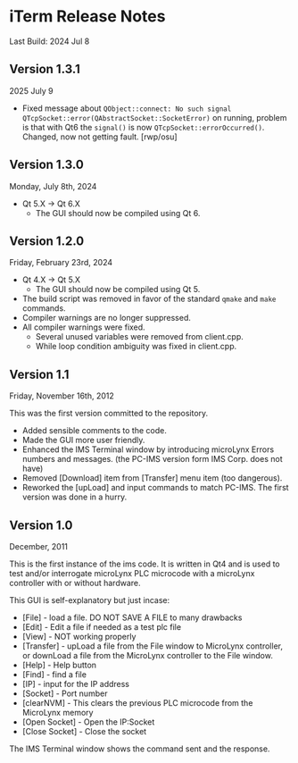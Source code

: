 # iTerm Release Notes
Last Build: 2024 Jul 8

## Version 1.3.1 
2025 July 9

* Fixed message about <code>QObject::connect: No such signal QTcpSocket::error(QAbstractSocket::SocketError)</code> on running, problem is that with Qt6 the <code>signal()</code> is now <code>QTcpSocket::errorOccurred()</code>.  Changed, now not getting fault. [rwp/osu]

## Version 1.3.0
Monday, July 8th, 2024

- Qt 5.X -> Qt 6.X
    - The GUI should now be compiled using Qt 6.

## Version 1.2.0
Friday, February 23rd, 2024

- Qt 4.X -> Qt 5.X
    - The GUI should now be compiled using Qt 5.
- The build script was removed in favor of the standard `qmake` and `make` commands.
- Compiler warnings are no longer suppressed.
- All compiler warnings were fixed.
    - Several unused variables were removed from client.cpp.
    - While loop condition ambiguity was fixed in client.cpp.

## Version 1.1
Friday, November 16th, 2012

This was the first version committed to the repository.

- Added sensible comments to the code.
- Made the GUI more user friendly.
- Enhanced the IMS Terminal window by introducing microLynx Errors numbers and messages. (the PC-IMS version form IMS Corp. does not have)
- Removed [Download] item from [Transfer] menu item (too dangerous).
- Reworked the [upLoad] and input commands to match PC-IMS. The first version was done in a hurry.

## Version 1.0
December, 2011

This is the first instance of the ims code. It is written in Qt4 and is used to test and/or interrogate microLynx PLC microcode with a microLynx controller with or without hardware.

This GUI is self-explanatory but just incase:

- [File] - load a file. DO NOT SAVE A FILE to many drawbacks
- [Edit] - Edit a file if needed as a test plc file
- [View] - NOT working properly
- [Transfer] - upLoad a file from the File window to MicroLynx controller, or downLoad a file from the MicroLynx controller to the File window.
- [Help] - Help button
- [Find]         - find a file
- [IP]            - input for the IP address
- [Socket]       - Port number
- [clearNVM]     - This clears the previous PLC microcode from the MicroLynx memory
- [Open Socket]  - Open the IP:Socket
- [Close Socket] - Close the socket

The IMS Terminal window shows the command sent and the response.
